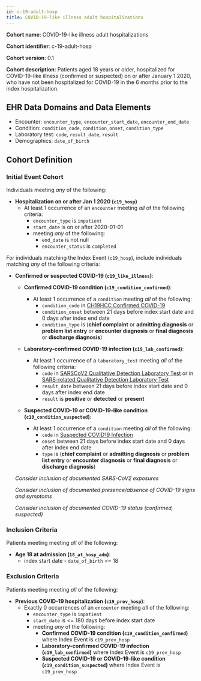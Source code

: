 ```yaml
---
id: c-19-adult-hosp
title: COVID-19-like illness adult hospitalizations
---
```



**Cohort name**: COVID-19-like illness adult hospitalizations

**Cohort identifier**: c-19-adult-hosp

**Cohort version**: 0.1

**Cohort description**: Patients aged 18 years or older, hospitalized for COVID-19-like illness (confirmed or suspected) on or after January 1 2020, who have not been hospitalized for COVID-19 in the 6 months prior to the index hospitalization.

## EHR Data Domains and Data Elements

* Encounter: `encounter_type`, `encounter_start_date`, `encounter_end_date`
* Condition: `condition_code`, `condition_onset`, `condition_type`
* Laboratory test: `code`, `result_date`, `result`
* Demographics: `date_of_birth`

## Cohort Definition

### Initial Event Cohort

Individuals meeting _any_ of the following:

* **Hospitalization on or after Jan 1 2020 (`c19_hosp`)**
    * At least 1 occurrence of an `encounter` meeting _all_ of the following criteria:
        * `encounter_type` is `inpatient`
        * `start_date` is on or after 2020-01-01
        * meeting _any_ of the following:
            * `end_date` is not null
            * `encounter_status` is `completed`

For individuals matching the Index Event (`c19_hosp`), include individuals matching _any_ of the following criteria:

* **Confirmed or suspected COVID-19 (`c19_like_illness`)**:
    * **Confirmed COVID-19 condition (`c19_condition_confirmed`)**:
        * At least 1 occurrence of a `condition` meeting _all_ of the following:
            * `condition_code` in [CH19HCC Confirmed COVID-19](https://vsac.nlm.nih.gov/valueset/2.16.840.1.113762.1.4.1032.117/definition)
            * `condition_onset` between 21 days before index start date and 0 days after index end date
            * `condition_type` is (**chief complaint** or **admitting diagnosis** or **problem list entry** or **encounter diagnosis** or **final diagnosis** or **discharge diagnosis**)

    * **Laboratory-confirmed COVID-19 infection (`c19_lab_confirmed`)**:
        * At least 1 occurrence of a `laboratory_test` meeting _all_ of the following criteria:
            * `code` in [SARSCoV2 Qualitative Detection Laboratory Test](https://vsac.nlm.nih.gov/valueset/2.16.840.1.113762.1.4.1032.109/definition) or in [SARS-related Qualitative Detection Laboratory Test](https://vsac.nlm.nih.gov/valueset/2.16.840.1.113762.1.4.1032.113/definition)
            *   `result_date` between 21 days before index start date and 0 days after index end date
            *   `result` is **positive** or **detected** or **present**

    * **Suspected COVID-19 or COVID-19-like condition (`c19_condition_suspected`)**:
        * At least 1 occurrence of a `condition` meeting _all_ of the following:
            * `code` in [Suspected COVID19 Infection](https://vsac.nlm.nih.gov/valueset/2.16.840.1.113762.1.4.1032.116/definition)
            * `onset` between 21 days before index start date and 0 days after index end date
            * `type` is (**chief complaint** or **admitting diagnosis** or **problem list entry** or **encounter diagnosis** or **final diagnosis** or **discharge diagnosis**)

    _Consider inclusion of documented SARS-CoV2 exposures_

    _Consider inclusion of documented presence/absence of COVID-19 signs and symptoms_

    _Consider inclusion of documented COVID-19 status (confirmed, suspected)_ 

### Inclusion Criteria

Patients meeting meeting _all_ of the following:

* **Age 18 at admission (`18_at_hosp_adm`)**:
    * index start date - `date_of_birth` >= 18

### Exclusion Criteria

Patients meeting meeting _all_ of the following:

* **Previous COVID-19 hospitalization (`c19_prev_hosp`)**:
    * Exactly 0 occurrences of an `encounter` meeting _all_ of the following:
        * `encounter_type` is `inpatient`
        * `start_date` is <= 180 days before index start date
        * meeting _any_ of the following:
            * **Confirmed COVID-19 condition (`c19_condition_confirmed`)** where Index Event is `c19_prev_hosp`
            * **Laboratory-confirmed COVID-19 infection (`c19_lab_confirmed`)** where Index Event is `c19_prev_hosp`
            * **Suspected COVID-19 or COVID-19-like condition (`c19_condition_suspected`)** where Index Event is `c19_prev_hosp`
